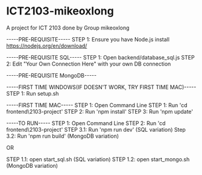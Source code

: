 # ICT2103-mikeoxlong

A project for ICT 2103 done by Group mikeoxlong

-----PRE-REQUISITE-----
STEP 1: Ensure you have Node.js install https://nodejs.org/en/download/

-----PRE-REQUISITE SQL-----
STEP 1: Open backend/database_sql.js
STEP 2: Edit "Your Own Connection Here" with your own DB connection

-----PRE-REQUISITE MongoDB-----


-----FIRST TIME WINDOWS(IF DOESN'T WORK, TRY FIRST TIME MAC)-----
STEP 1: Run setup.sh

-----FIRST TIME MAC-----
STEP 1: Open Command Line
STEP 1: Run 'cd frontend\2103-project'
STEP 2: Run 'npm install'
STEP 3: Run 'npm update'

-----TO RUN-----
STEP 1: Open Command Line
STEP 2: Run 'cd frontend\2103-project'
STEP 3.1: Run 'npm run dev' (SQL variation)
Step 3.2: Run 'npm run build' (MongoDB variation)

OR

STEP 1.1: open start_sql.sh (SQL variation)
STEP 1.2: open start_mongo.sh (MongoDB variation)
